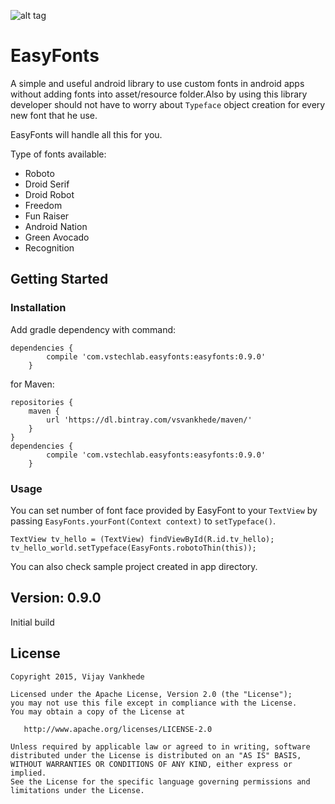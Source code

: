 ![alt tag](https://github.com/vsvankhede/easyfonts/blob/master/images/banner.png)
# EasyFonts

A simple and useful android library to use custom fonts in android apps without adding fonts into asset/resource folder.Also by using this library developer should not have to worry about `Typeface` object creation for every new font that he use.

EasyFonts will handle all this for you.

Type of fonts available:
* Roboto
* Droid Serif
* Droid Robot
* Freedom
* Fun Raiser
* Android Nation
* Green Avocado
* Recognition

## Getting Started

### Installation
Add gradle dependency with command:
```
dependencies {
        compile 'com.vstechlab.easyfonts:easyfonts:0.9.0'
    }
```
for Maven:
```
repositories {
    maven {
        url 'https://dl.bintray.com/vsvankhede/maven/'
    }
}
dependencies {
        compile 'com.vstechlab.easyfonts:easyfonts:0.9.0'
    }
```

### Usage
You can set number of font face provided by EasyFont to your `TextView` by passing `EasyFonts.yourFont(Context context)` to `setTypeface()`.
```
TextView tv_hello = (TextView) findViewById(R.id.tv_hello);
tv_hello_world.setTypeface(EasyFonts.robotoThin(this));
```
You can also check sample project created in app directory.

## Version: 0.9.0
Initial build

## License
```
Copyright 2015, Vijay Vankhede

Licensed under the Apache License, Version 2.0 (the "License");
you may not use this file except in compliance with the License.
You may obtain a copy of the License at

   http://www.apache.org/licenses/LICENSE-2.0

Unless required by applicable law or agreed to in writing, software
distributed under the License is distributed on an "AS IS" BASIS,
WITHOUT WARRANTIES OR CONDITIONS OF ANY KIND, either express or implied.
See the License for the specific language governing permissions and
limitations under the License.
```
